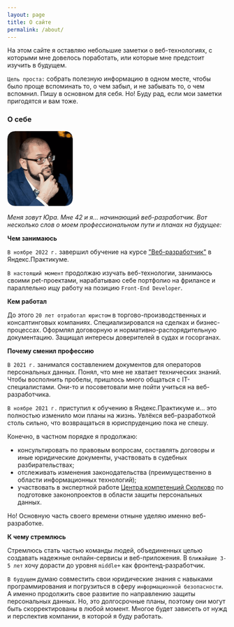 ```yaml
---
layout: page
title: О сайте
permalink: /about/
---
```


На этом сайте я оставляю небольшие заметки о веб-технологиях, с которыми мне довелось поработать, или которые мне предстоит изучить в будущем. 

`Цель проста:` собрать полезную информацию в одном месте, чтобы было проще вспоминать то, о чем забыл, и не забывать то, о чем вспомнил. Пишу в основном для себя. Но! Буду рад, если мои заметки пригодятся и вам тоже.


### О себе

<img src="/img/yup-photo.png" alt="фото автора сайта">

*Меня зовут Юра. Мне 42 и я... начинающий веб-разработчик. Вот несколько слов о моем профессиональном пути и планах на будущее:*

**Чем занимаюсь**  

`В ноябре 2022 г.` завершил обучение на курсе ["Веб-разработчик"](https://practicum.yandex.ru/web/) в Яндекс.Практикуме. 

`В настоящий момент` продолжаю изучать веб-технологии, занимаюсь своими pet-проектами, нарабатываю себе портфолио на фрилансе и параллельно ищу работу на позицию `Front-End Developer`.

**Кем работал**  

До этого `20 лет отработал юристом` в торгово-производственных и консалтинговых компаниях. Специализировался на сделках и бизнес-процессах. Оформлял договорную и нормативно-распорядительную документацию. Защищал интересы доверителей в судах и госорганах.

**Почему сменил профессию**  

`В 2021 г.` занимался составлением документов для операторов персональных данных. Понял, что мне не хватает технических знаний. Чтобы восполнить пробелы, пришлось много общаться с IT-специалистами. Они-то и посоветовали мне пойти учиться на веб-разработчика.

`В ноябре 2021 г.` приступил к обучению в Яндекс.Практикуме и... это полностью изменило мои планы на жизнь. Увлёкся веб-разработкой столь сильно, что возвращаться в юриспруденцию пока не спешу. 

Конечно, в частном порядке я продолжаю:
- консультировать по правовым вопросам, составлять договоры и иные юридические документы, участвовать в судебных разбирательствах; 
- отслеживать изменения законодательства (преимущественно в области информационных технологий);
- участвовать в экспертной работе [Центра компетенций Сколково](https://sk.ru/legal/) по подготовке законопроектов в области защиты персональных данных.

Но! Основную часть своего времени отныне уделяю именно веб-разработке.

**К чему стремлюсь**  

Стремлюсь стать частью команды людей, объединенных целью создавать надежные онлайн-сервисы и веб-приложения. В `ближайшие 3-5 лет` хочу дорасти до уровня `middle+` как фронтенд-разработчик. 

`В будущем` думаю совместить свои юридические знания с навыками программирования и погрузиться в сферу `информационной безопасности`. А именно продолжить свое развитие по направлению защиты персональных данных. Но, это долгосрочные планы, поэтому они могут быть скорректированы в любой момент. Многое будет зависеть от нужд и перспектив компании, в которой я буду работать.

